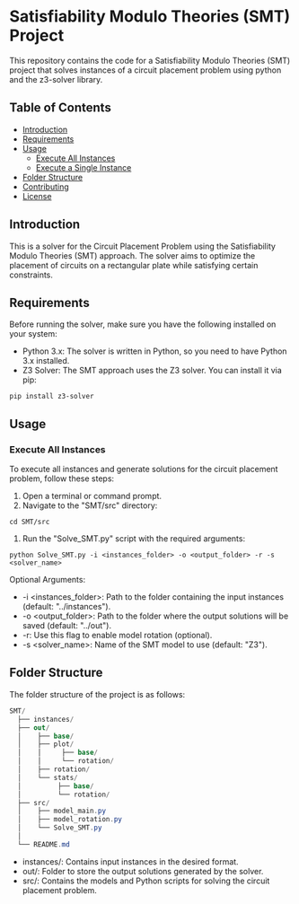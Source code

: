 # Satisfiability Modulo Theories (SMT) Project

This repository contains the code for a Satisfiability Modulo Theories (SMT) project that solves instances of a circuit placement problem using python and the z3-solver library.

## Table of Contents
- [Introduction](#introduction)
- [Requirements](#requirements)
- [Usage](#usage)
  - [Execute All Instances](#execute-all-instances)
  - [Execute a Single Instance](#execute-a-single-instance)
- [Folder Structure](#folder-structure)
- [Contributing](#contributing)
- [License](#license)

## Introduction

This is a solver for the Circuit Placement Problem using the Satisfiability Modulo Theories (SMT) approach. The solver aims to optimize the placement of circuits on a rectangular plate while satisfying certain constraints.

## Requirements

Before running the solver, make sure you have the following installed on your system:
- Python 3.x: The solver is written in Python, so you need to have Python 3.x installed.
- Z3 Solver: The SMT approach uses the Z3 solver. You can install it via pip:
```console
pip install z3-solver
```

## Usage

### Execute All Instances

To execute all instances and generate solutions for the circuit placement problem, follow these steps:

1. Open a terminal or command prompt.
2. Navigate to the "SMT/src" directory:

```console
cd SMT/src
```

1. Run the "Solve_SMT.py" script with the required arguments:

```console
python Solve_SMT.py -i <instances_folder> -o <output_folder> -r -s <solver_name>

```
Optional Arguments:

* -i <instances_folder>: Path to the folder containing the input instances (default: "../instances").
* -o <output_folder>: Path to the folder where the output solutions will be saved (default: "../out").
* -r: Use this flag to enable model rotation (optional).
* -s <solver_name>: Name of the SMT model to use (default: "Z3").

## Folder Structure
The folder structure of the project is as follows:
```csharp
SMT/
  ├── instances/
  ├── out/
  │    ├── base/ 
  │    ├── plot/
  │    │     ├── base/
  │    │     └── rotation/
  │    ├── rotation/
  │    └── stats/
  │         ├── base/
  │         └── rotation/
  ├── src/
  │    ├── model_main.py
  │    ├── model_rotation.py
  │    └── Solve_SMT.py
  │
  └── README.md
```
* instances/: Contains input instances in the desired format.
* out/: Folder to store the output solutions generated by the solver.
* src/: Contains the models and Python scripts for solving the circuit placement problem.